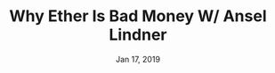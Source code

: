 ---
layout: page
title: Why Ether Is Bad Money W/ Ansel Lindner
podcast: POV
episode: 22
hosts: Christian
date: Jan 17, 2019
guest: Ansel Lindner 
lesson: 
link: https://medium.com/pov-crypto/pov-crypto-episode-22-why-ether-is-bad-money-w-ansel-lindner-71154308a71a
---